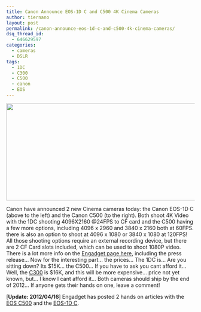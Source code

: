 ```yaml
---
title: Canon Announce EOS-1D C and C500 4K Cinema Cameras
author: tiernano
layout: post
permalink: /canon-announce-eos-1d-c-and-c500-4k-cinema-cameras/
dsq_thread_id:
  - 646629597
categories:
  - cameras
  - DSLR
tags:
  - 1DC
  - C300
  - C500
  - canon
  - EOS
---
```

[<img class="alignnone size-full wp-image-319" title="canoncinemacams2012" src="http://geekphotographer.com/wp-content/uploads/2012/04/canoncinemacams2012.jpg" alt="" width="600" height="260" />][1]

Canon have announced 2 new Cinema cameras today: the Canon EOS-1D C (above to the left) and the Canon C500 (to the right). Both shoot 4K Video with the 1DC shooting 4096X2160 @24FPS to CF card and the C500 having a few more options, including 4096 x 2960 and 3840 x 2160 both at 60FPS. there is also an option to shoot at 4096 x 1080 or 3840 x 1080 at 120FPS! All those shooting options require an external recording device, but there are 2 CF Card slots included, which can be used to shoot 1080P video. There is a lot more info on the [Engadget page here][2], including the press release&#8230; Now for the interesting part&#8230; the prices&#8230; The 1DC is&#8230; Are you sitting down? Its $15K&#8230; the C500&#8230; If you have to ask you cant afford it&#8230; Well, the [C300][3] is $16K, and this will be more expensive&#8230; price not yet known, but&#8230; I know I cant afford it&#8230; Both cameras should ship by the end of 2012&#8230; If anyone gets their hands on one, leave a comment!

[**Update: 2012/04/16**] Engadget has posted 2 hands on articles with the [EOS C500][4] and the [EOS-1D C][5].

 [1]: http://geekphotographer.com/wp-content/uploads/2012/04/canoncinemacams2012.jpg
 [2]: http://www.engadget.com/2012/04/12/canon-c500-eos-1d-c-4k/
 [3]: http://geekphotographer.com/new-cinema-cameras-from-red-and-canon
 [4]: http://www.engadget.com/2012/04/15/canon-cinema-eos-c500-hands-on/
 [5]: http://www.engadget.com/2012/04/15/canon-cinema-eos-1d-c-hands-on/